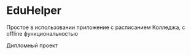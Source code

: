 # EduHelper
Простое в использовании приложение с расписанием Колледжа, с offline функциональностью


Дипломный проект
